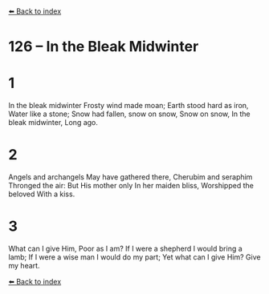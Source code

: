 [⬅️ Back to index](../README.md)

# 126 – In the Bleak Midwinter


# 1
In the bleak midwinter
Frosty wind made moan;
Earth stood hard as iron,
Water like a stone;
Snow had fallen, snow on snow,
Snow on snow,
In the bleak midwinter,
Long ago.

# 2
Angels and archangels
May have gathered there,
Cherubim and seraphim
Thronged the air:
But His mother only
In her maiden bliss,
Worshipped the beloved
With a kiss.

# 3
What can I give Him,
Poor as I am?
If I were a shepherd
I would bring a lamb;
If I were a wise man
I would do my part;
Yet what can I give Him?
Give my heart.

[⬅️ Back to index](../README.md)
